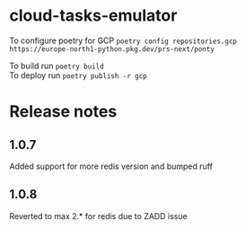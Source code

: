 # cloud-tasks-emulator

To configure poetry for GCP ```poetry config repositories.gcp https://europe-north1-python.pkg.dev/prs-next/ponty```

To build run ```poetry build```\
To deploy run ```poetry publish -r gcp```

# Release notes

## 1.0.7
Added support for more redis version and bumped ruff

## 1.0.8
Reverted to max 2.* for redis due to ZADD issue